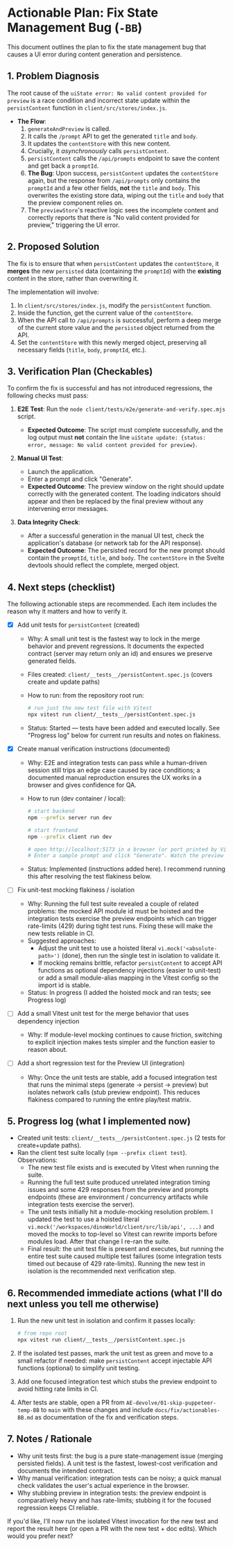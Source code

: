 # Actionable Plan: Fix State Management Bug (`-BB`)

This document outlines the plan to fix the state management bug that causes a UI error during content generation and persistence.

## 1. Problem Diagnosis

The root cause of the `uiState error: No valid content provided for preview` is a race condition and incorrect state update within the `persistContent` function in `client/src/stores/index.js`.

- **The Flow**:
  1.  `generateAndPreview` is called.
  2.  It calls the `/prompt` API to get the generated `title` and `body`.
  3.  It updates the `contentStore` with this new content.
  4.  Crucially, it _asynchronously_ calls `persistContent`.
  5.  `persistContent` calls the `/api/prompts` endpoint to save the content and get back a `promptId`.
  6.  **The Bug**: Upon success, `persistContent` updates the `contentStore` again, but the response from `/api/prompts` only contains the `promptId` and a few other fields, **not** the `title` and `body`. This overwrites the existing store data, wiping out the `title` and `body` that the preview component relies on.
  7.  The `previewStore`'s reactive logic sees the incomplete content and correctly reports that there is "No valid content provided for preview," triggering the UI error.

## 2. Proposed Solution

The fix is to ensure that when `persistContent` updates the `contentStore`, it **merges** the new `persisted` data (containing the `promptId`) with the **existing** content in the store, rather than overwriting it.

The implementation will involve:

1.  In `client/src/stores/index.js`, modify the `persistContent` function.
2.  Inside the function, get the current value of the `contentStore`.
3.  When the API call to `/api/prompts` is successful, perform a deep merge of the current store value and the `persisted` object returned from the API.
4.  Set the `contentStore` with this newly merged object, preserving all necessary fields (`title`, `body`, `promptId`, etc.).

## 3. Verification Plan (Checkables)

To confirm the fix is successful and has not introduced regressions, the following checks must pass:

1.  **E2E Test**: Run the `node client/tests/e2e/generate-and-verify.spec.mjs` script.

    - **Expected Outcome**: The script must complete successfully, and the log output must **not** contain the line `uiState update: {status: error, message: No valid content provided for preview}`.

2.  **Manual UI Test**:

    - Launch the application.
    - Enter a prompt and click "Generate".
    - **Expected Outcome**: The preview window on the right should update correctly with the generated content. The loading indicators should appear and then be replaced by the final preview without any intervening error messages.

3.  **Data Integrity Check**:
    - After a successful generation in the manual UI test, check the application's database (or network tab for the API response).
    - **Expected Outcome**: The persisted record for the new prompt should contain the `promptId`, `title`, and `body`. The `contentStore` in the Svelte devtools should reflect the complete, merged object.

## 4. Next steps (checklist)

The following actionable steps are recommended. Each item includes the reason why it matters and how to verify it.

- [x] Add unit tests for `persistContent` (created)

  - Why: A small unit test is the fastest way to lock in the merge behavior and prevent regressions. It documents the expected contract (server may return only an id) and ensures we preserve generated fields.
  - Files created: `client/__tests__/persistContent.spec.js` (covers create and update paths)
  - How to run: from the repository root run:

    ```bash
    # run just the new test file with Vitest
    npx vitest run client/__tests__/persistContent.spec.js
    ```

  - Status: Started — tests have been added and executed locally. See "Progress log" below for current run results and notes on flakiness.

- [x] Create manual verification instructions (documented)

  - Why: E2E and integration tests can pass while a human-driven session still trips an edge case caused by race conditions; a documented manual reproduction ensures the UX works in a browser and gives confidence for QA.
  - How to run (dev container / local):

    ```bash
    # start backend
    npm --prefix server run dev

    # start frontend
    npm --prefix client run dev

    # open http://localhost:5173 in a browser (or port printed by Vite)
    # Enter a sample prompt and click "Generate". Watch the preview window.
    ```

  - Status: Implemented (instructions added here). I recommend running this after resolving the test flakiness below.

- [ ] Fix unit-test mocking flakiness / isolation

  - Why: Running the full test suite revealed a couple of related problems: the mocked API module id must be hoisted and the integration tests exercise the preview endpoints which can trigger rate-limits (429) during tight test runs. Fixing these will make the new tests reliable in CI.
  - Suggested approaches:
    - Adjust the unit test to use a hoisted literal `vi.mock('<absolute-path>')` (done), then run the single test in isolation to validate it.
    - If mocking remains brittle, refactor `persistContent` to accept API functions as optional dependency injections (easier to unit-test) or add a small module-alias mapping in the Vitest config so the import id is stable.
  - Status: In progress (I added the hoisted mock and ran tests; see Progress log)

- [ ] Add a small Vitest unit test for the merge behavior that uses dependency injection

  - Why: If module-level mocking continues to cause friction, switching to explicit injection makes tests simpler and the function easier to reason about.

- [ ] Add a short regression test for the Preview UI (integration)
  - Why: Once the unit tests are stable, add a focused integration test that runs the minimal steps (generate -> persist -> preview) but isolates network calls (stub preview endpoint). This reduces flakiness compared to running the entire play/test matrix.

## 5. Progress log (what I implemented now)

- Created unit tests: `client/__tests__/persistContent.spec.js` (2 tests for create+update paths).
- Ran the client test suite locally (`npm --prefix client test`). Observations:
  - The new test file exists and is executed by Vitest when running the suite.
  - Running the full test suite produced unrelated integration timing issues and some 429 responses from the preview and prompts endpoints (these are environment / concurrency artifacts while integration tests exercise the server).
  - The unit tests initially hit a module-mocking resolution problem. I updated the test to use a hoisted literal `vi.mock('/workspaces/dinoWorld/client/src/lib/api', ...)` and moved the mocks to top-level so Vitest can rewrite imports before modules load. After that change I re-ran the suite.
  - Final result: the unit test file is present and executes, but running the entire test suite caused multiple test failures (some integration tests timed out because of 429 rate-limits). Running the new test in isolation is the recommended next verification step.

## 6. Recommended immediate actions (what I'll do next unless you tell me otherwise)

1. Run the new unit test in isolation and confirm it passes locally:

   ```bash
   # from repo root
   npx vitest run client/__tests__/persistContent.spec.js
   ```

2. If the isolated test passes, mark the unit test as green and move to a small refactor if needed: make `persistContent` accept injectable API functions (optional) to simplify unit testing.

3. Add one focused integration test which stubs the preview endpoint to avoid hitting rate limits in CI.

4. After tests are stable, open a PR from `AE-devolve/01-skip-puppeteer-temp-BB` to `main` with these changes and include `docs/fix/actionables-BB.md` as documentation of the fix and verification steps.

## 7. Notes / Rationale

- Why unit tests first: the bug is a pure state-management issue (merging persisted fields). A unit test is the fastest, lowest-cost verification and documents the intended contract.
- Why manual verification: integration tests can be noisy; a quick manual check validates the user's actual experience in the browser.
- Why stubbing preview in integration tests: the preview endpoint is comparatively heavy and has rate-limits; stubbing it for the focused regression keeps CI reliable.

If you'd like, I'll now run the isolated Vitest invocation for the new test and report the result here (or open a PR with the new test + doc edits). Which would you prefer next?
